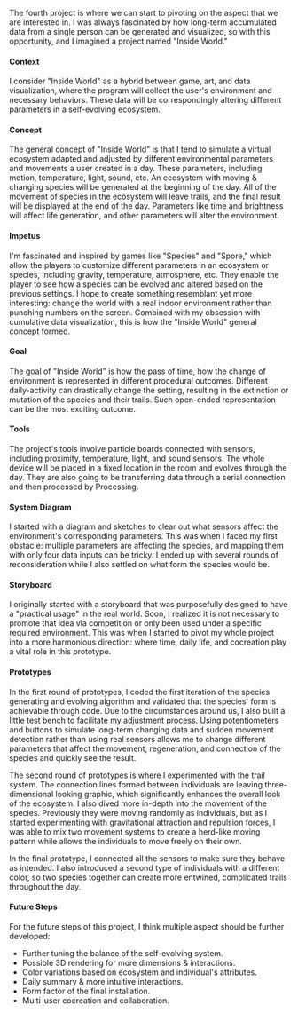The fourth project is where we can start to pivoting on the aspect that we are interested in. I was always fascinated by how long-term accumulated data from a single person can be generated and visualized, so with this opportunity, and I imagined a project named "Inside World."

#### Context

I consider "Inside World" as a hybrid between game, art, and data visualization, where the program will collect the user's environment and necessary behaviors. These data will be correspondingly altering different parameters in a self-evolving ecosystem.

#### Concept

The general concept of "Inside World" is that I tend to simulate a virtual ecosystem adapted and adjusted by different environmental parameters and movements a user created in a day. These parameters, including motion, temperature, light, sound, etc. An ecosystem with moving & changing species will be generated at the beginning of the day. All of the movement of species in the ecosystem will leave trails, and the final result will be displayed at the end of the day. Parameters like time and brightness will affect life generation, and other parameters will alter the environment.

#### Impetus

I'm fascinated and inspired by games like "Species" and "Spore," which allow the players to customize different parameters in an ecosystem or species, including gravity, temperature, atmosphere, etc. They enable the player to see how a species can be evolved and altered based on the previous settings. I hope to create something resemblant yet more interesting: change the world with a real indoor environment rather than punching numbers on the screen. Combined with my obsession with cumulative data visualization, this is how the "Inside World" general concept formed.

#### Goal

The goal of "Inside World" is how the pass of time, how the change of environment is represented in different procedural outcomes. Different daily-activity can drastically change the setting, resulting in the extinction or mutation of the species and their trails. Such open-ended representation can be the most exciting outcome.

#### Tools

The project's tools involve particle boards connected with sensors, including proximity, temperature, light, and sound sensors. The whole device will be placed in a fixed location in the room and evolves through the day. They are also going to be transferring data through a serial connection and then processed by Processing.

#### System Diagram

I started with a diagram and sketches to clear out what sensors affect the environment's corresponding parameters. This was when I faced my first obstacle: multiple parameters are affecting the species, and mapping them with only four data inputs can be tricky. I ended up with several rounds of reconsideration while I also settled on what form the species would be.

#### Storyboard

I originally started with a storyboard that was purposefully designed to have a "practical usage" in the real world. Soon, I realized it is not necessary to promote that idea via competition or only been used under a specific required environment. This was when I started to pivot my whole project into a more harmonious direction: where time, daily life, and cocreation play a vital role in this prototype.

#### Prototypes

In the first round of prototypes, I coded the first iteration of the species generating and evolving algorithm and validated that the species' form is achievable through code. Due to the circumstances around us, I also built a little test bench to facilitate my adjustment process. Using potentiometers and buttons to simulate long-term changing data and sudden movement detection rather than using real sensors allows me to change different parameters that affect the movement, regeneration, and connection of the species and quickly see the result.

The second round of prototypes is where I experimented with the trail system. The connection lines formed between individuals are leaving three-dimensional looking graphic, which significantly enhances the overall look of the ecosystem. I also dived more in-depth into the movement of the species. Previously they were moving randomly as individuals, but as I started experimenting with gravitational attraction and repulsion forces, I was able to mix two movement systems to create a herd-like moving pattern while allows the individuals to move freely on their own.

In the final prototype, I connected all the sensors to make sure they behave as intended. I also introduced a second type of individuals with a different color, so two species together can create more entwined, complicated trails throughout the day.

#### Future Steps

For the future steps of this project, I think multiple aspect should be further developed:

- Further tuning the balance of the self-evolving system.
- Possible 3D rendering for more dimensions & interactions.
- Color variations based on ecosystem and individual's attributes.
- Daily summary & more intuitive interactions.
- Form factor of the final installation.
- Multi-user cocreation and collaboration.